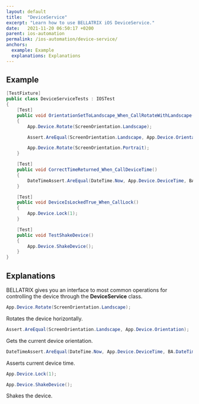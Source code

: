 ```yaml
---
layout: default
title:  "DeviceService"
excerpt: "Learn how to use BELLATRIX iOS DeviceService."
date:   2021-11-20 06:50:17 +0200
parent: ios-automation
permalink: /ios-automation/device-service/
anchors:
  example: Example
  explanations: Explanations
---
```

Example
-------
```csharp
[TestFixture]
public class DeviceServiceTests : IOSTest
{
    [Test]
    public void OrientationSetToLandscape_When_CallRotateWithLandscape()
    {
        App.Device.Rotate(ScreenOrientation.Landscape);

        Assert.AreEqual(ScreenOrientation.Landscape, App.Device.Orientation);

        App.Device.Rotate(ScreenOrientation.Portrait);
    }

    [Test]
    public void CorrectTimeReturned_When_CallDeviceTime()
    {
        DateTimeAssert.AreEqual(DateTime.Now, App.Device.DeviceTime, BA.DateTimeDeltaType.Minutes, 5);
    }

    [Test]
    public void DeviceIsLockedTrue_When_CallLock()
    {
        App.Device.Lock(1);
    }

    [Test]
    public void TestShakeDevice()
    {
        App.Device.ShakeDevice();
    }
}
```

Explanations
------------
BELLATRIX gives you an interface to most common operations for controlling the device through the **DeviceService** class.
```csharp
App.Device.Rotate(ScreenOrientation.Landscape);
```
Rotates the device horizontally.
```csharp
Assert.AreEqual(ScreenOrientation.Landscape, App.Device.Orientation);
```
Gets the current device orientation.
```csharp
DateTimeAssert.AreEqual(DateTime.Now, App.Device.DeviceTime, BA.DateTimeDeltaType.Minutes, 5);
```
Asserts current device time.
```csharp
App.Device.Lock(1);
```
```csharp
App.Device.ShakeDevice();
```
Shakes the device.